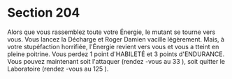 # Section 204

Alors que vous rassemblez toute votre Énergie, le mutant se tourne vers vous. Vous
lancez la Décharge et Roger Damien vacille légèrement. Mais, à votre stupéfaction
horrifiée, l'Énergie revient vers vous et vous a tteint en pleine poitrine. Vous perdez 1
point d'HABILETÉ et 3 points d'ENDURANCE. Vous pouvez maintenant soit l'attaquer
(rendez -vous au  33 ), soit quitter le Laboratoire (rendez -vous au  125 ).